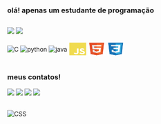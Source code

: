 ### olá! apenas um estudante de programação
##
 <div>
   <img height="180em" src="https://github-readme-stats.vercel.app/api?username=RuanSathler&show_icons=true&theme=tokyonight&include_all_commits=true"/>
   <img height="180em" src="https://github-readme-stats.vercel.app/api/top-langs/?username=RuanSathler&layout=compact&langs_count=6&theme=tokyonight"/>

</div>
<div style="display: inline_block"><br>
  <img align="center" alt="C" height="55" width="40" src="https://cdn.jsdelivr.net/gh/devicons/devicon@latest/icons/c/c-original.svg">
  <img align="center" alt="python" height="55" width="40" src="https://cdn.jsdelivr.net/gh/devicons/devicon@latest/icons/python/python-original.svg">
  <img align="center" alt="java" height="55" width="40" src="https://cdn.jsdelivr.net/gh/devicons/devicon@latest/icons/java/java-original-wordmark.svg">             
  <img align="center" alt="Js" height="30" width="40" src="https://raw.githubusercontent.com/devicons/devicon/master/icons/javascript/javascript-plain.svg">
  <img align="center" alt="HTML" height="30" width="40" src="https://raw.githubusercontent.com/devicons/devicon/master/icons/html5/html5-original.svg">
  <img align="center" alt="CSS" height="30" width="40" src="https://raw.githubusercontent.com/devicons/devicon/master/icons/css3/css3-original.svg">
</div>
 
 
 
 
 <br>
 
  ### meus contatos!
 
<div>   
  <a href="https://www.instagram.com/ruandasilvasathler" target="_blank"><img src="https://img.shields.io/badge/-Instagram-%23E4405F?style=for-the-badge&logo=instagram&logoColor=white" target="_blank"></a>
  <a href = "mailto:ruansathler021@gmailcom"><img src="https://img.shields.io/badge/-Gmail-%23333?style=for-the-badge&logo=gmail&logoColor=white" target="_blank"></a>
  <a href = "https://github.com/RuanSathler"><img src="https://img.shields.io/badge/GitHub-100000?style=for-the-badge&logo=github&logoColor=white" target="_blank"></a>
  <a href = "https://wa.me/5592985247847?text=%C3%B3la%21+%F0%9F%99%8C"><img src="https://img.shields.io/badge/WhatsApp-25D366?style=for-the-badge&logo=whatsapp&logoColor=white" target="_blank"></a>
  
</div>
 
##
 <img align="center" alt="CSS" height="600" width="100%" src="https://i.pinimg.com/originals/b9/7d/c2/b97dc288d71e7938c1ce8b7faacdc9ac.gif">
